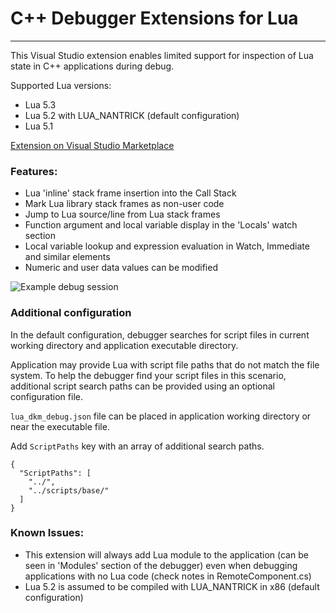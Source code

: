# C++ Debugger Extensions for Lua

---
This Visual Studio extension enables limited support for inspection of Lua state in C++ applications during debug.

Supported Lua versions:
* Lua 5.3
* Lua 5.2 with LUA_NANTRICK (default configuration)
* Lua 5.1

[Extension on Visual Studio Marketplace](https://marketplace.visualstudio.com/items?itemName=wheretib.lua-dkm-debug)

### Features:
 * Lua 'inline' stack frame insertion into the Call Stack
 * Mark Lua library stack frames as non-user code
 * Jump to Lua source/line from Lua stack frames
 * Function argument and local variable display in the 'Locals' watch section
 * Local variable lookup and expression evaluation in Watch, Immediate and similar elements
 * Numeric and user data values can be modified

![Example debug session](https://github.com/WheretIB/LuaDkmDebugger/blob/master/resource/front_image.png?raw=true)

### Additional configuration

In the default configuration, debugger searches for script files in current working directory and application executable directory.

Application may provide Lua with script file paths that do not match the file system. To help the debugger find your script files in this scenario, additional script search paths can be provided using an optional configuration file.

`lua_dkm_debug.json` file can be placed in application working directory or near the executable file.

Add `ScriptPaths` key with an array of additional search paths.

```
{
  "ScriptPaths": [
    "../",
    "../scripts/base/"
  ]
}
```

### Known Issues:
 * This extension will always add Lua module to the application (can be seen in 'Modules' section of the debugger) even when debugging applications with no Lua code (check notes in RemoteComponent.cs)
 * Lua 5.2 is assumed to be compiled with LUA_NANTRICK in x86 (default configuration)
